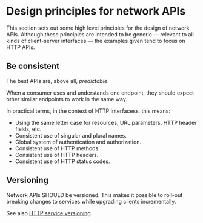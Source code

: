 # Design principles for network APIs

This section sets out some high level principles for the design of network APIs. Although these principles are intended to be generic — relevant to all kinds of client-server interfaces — the examples given tend to focus on HTTP APIs.

## Be consistent

The best APIs are, above all, _predictable_.

When a consumer uses and understands one endpoint, they should expect other similar endpoints to work in the same way.

In practical terms, in the context of HTTP interfacess, this means:

- Using the same letter case for resources, URL parameters, HTTP header fields, etc.
- Consistent use of singular and plural names.
- Global system of authentication and authorization.
- Consistent use of HTTP methods.
- Consistent use of HTTP headers.
- Consistent use of HTTP status codes.

## Versioning

Network APIs SHOULD be versioned. This makes it possible to roll-out breaking changes to services while upgrading clients incrementally.

See also [HTTP service versioning](/standards/http/api/versioning).
